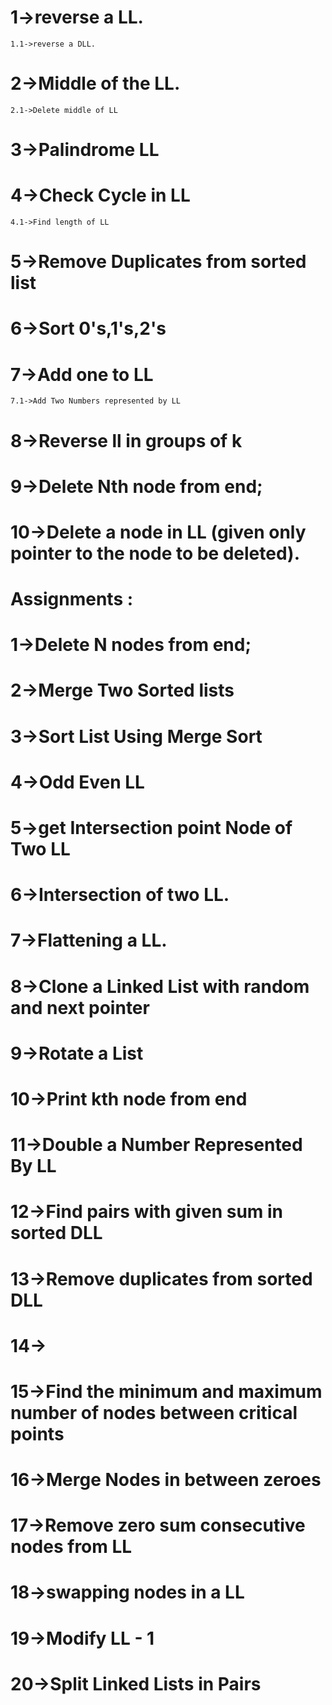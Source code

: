 # 1->reverse a LL.
    1.1->reverse a DLL.
# 2->Middle of the LL.
    2.1->Delete middle of LL
# 3->Palindrome LL
# 4->Check Cycle in LL
    4.1->Find length of LL
# 5->Remove Duplicates from sorted list
# 6->Sort 0's,1's,2's
# 7->Add one to LL
    7.1->Add Two Numbers represented by LL
# 8->Reverse ll in groups of k
# 9->Delete Nth node from end;
# 10->Delete a node in LL (given only pointer to the node to be deleted). 

# Assignments :
# 1->Delete N nodes from end;
# 2->Merge Two Sorted lists
# 3->Sort List Using Merge Sort
# 4->Odd Even LL
# 5->get Intersection point Node of Two LL
# 6->Intersection of two LL.
# 7->Flattening a LL.
# 8->Clone a Linked List with random and next pointer
# 9->Rotate a List
# 10->Print kth node from end
# 11->Double a Number Represented By LL
<!-- DLL questions -->
# 12->Find pairs with given sum in sorted DLL
# 13->Remove duplicates from sorted DLL
# 14->

# 15->Find the minimum and maximum number of nodes between critical points
# 16->Merge Nodes in between zeroes
# 17->Remove zero sum consecutive nodes from LL
# 18->swapping nodes in a LL
# 19->Modify LL - 1

# 20->Split Linked Lists in Pairs